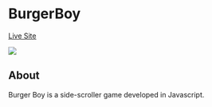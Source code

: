 # BurgerBoy

[Live Site](https://danna-aa.github.io/BurgerBoy/dist/index.html)

![](https://media.giphy.com/media/Qs7mDvmAzVpJNRcdO5/giphy.gif)

## About
Burger Boy is a side-scroller game developed in Javascript. 
